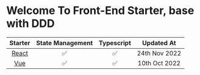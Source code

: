 # Welcome To Front-End Starter, base with DDD

|                             Starter                              | State Management | Typescript |  Updated At   |
| :--------------------------------------------------------------: | :--------------: | :--------: | :-----------: |
| [React](https://github.com/hudaprs/front-end-starter/tree/react) |        ✅        |     ✅     | 24th Nov 2022 |
|   [Vue](https://github.com/hudaprs/front-end-starter/tree/vue)   |        ✅        |     ✅     | 10th Oct 2022 |
